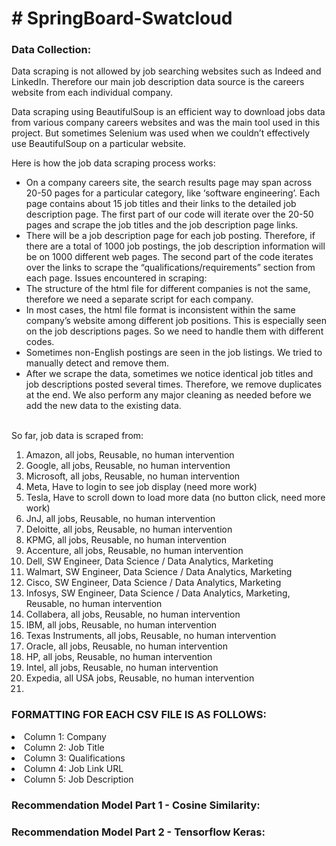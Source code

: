 <h1># SpringBoard-Swatcloud</h1>

<h3>Data Collection:</h3>

<p>Data scraping is not allowed by job searching websites such as Indeed and LinkedIn. Therefore our main job description data source is the careers website from each individual company.</p>
<p>Data scraping using BeautifulSoup is an efficient way to download jobs data from various company careers websites and was the main tool used in this project. But sometimes Selenium was used when we couldn’t effectively use BeautifulSoup on a particular website.</p>
<p>Here is how the job data scraping process works:</p>
<ul><li>
On a company careers site, the search results page may span across 20-50 pages for a particular category, like ‘software engineering’. Each page contains about 15 job titles and their links to the detailed job description page. The first part of our code will iterate over the 20-50 pages and scrape the job titles and the job description page links.</li>
<li>There will be a job description page for each job posting. Therefore, if there are a total of 1000 job postings, the job description information will be on 1000 different web pages. The second part of the code iterates over the links to scrape the “qualifications/requirements” section from each page.
Issues encountered in scraping:</li>
<li>The structure of the html file for different companies is not the same, therefore we need a separate script for each company. 
<li>In most cases, the html file format is inconsistent within the same company’s website among different job positions. This is especially seen on the job descriptions pages. So we need to handle them with different codes.</li>
<li>Sometimes non-English postings are seen in the job listings. We tried to manually detect  and remove them.</li>
<li>After we scrape the data, sometimes we notice identical job titles and job descriptions posted several times. Therefore, we remove duplicates at the end. We also perform any major cleaning as needed before we add the new data to the existing data.</li>
</ul></br>
<span>So far, job data is scraped from:</span>
</br>
<ol>
<li>Amazon, all jobs, Reusable, no human intervention</li>
<li>Google, all jobs, Reusable, no human intervention</li>
<li>Microsoft, all jobs, Reusable, no human intervention</li>
<li>Meta, Have to login to see job display (need more work)</li>
<li>Tesla, Have to scroll down to load more data (no button click, need more work)</li>
<li>JnJ, all jobs, Reusable, no human intervention</li>
<li>Deloitte, all jobs, Reusable, no human intervention</li>
<li>KPMG, all jobs, Reusable, no human intervention</li>
<li>Accenture, all jobs, Reusable, no human intervention</li>
<li>Dell, SW Engineer, Data Science / Data Analytics, Marketing</li>
<li>Walmart, SW Engineer, Data Science / Data Analytics, Marketing</li>
<li>Cisco, SW Engineer, Data Science / Data Analytics, Marketing</li>
<li>Infosys, SW Engineer, Data Science / Data Analytics, Marketing, Reusable, no human intervention</li>
<li>Collabera, all jobs, Reusable, no human intervention</li>
<li>IBM, all jobs, Reusable, no human intervention</li>
<li>Texas Instruments, all jobs, Reusable, no human intervention</li>
<li>Oracle, all jobs, Reusable, no human intervention</li>
<li>HP, all jobs, Reusable, no human intervention</li>
<li>Intel, all jobs, Reusable, no human intervention</li>
<li>Expedia, all USA jobs, Reusable, no human intervention<li>
  </ol>

<h3>FORMATTING FOR EACH CSV FILE IS AS FOLLOWS:</h3>
<li>Column 1: Company</li>
<li>Column 2: Job Title</li>
<li>Column 3: Qualifications</li>
<li>Column 4: Job Link URL</li>
<li>Column 5: Job Description</li>

<h3>Recommendation Model Part 1 - Cosine Similarity:</h3>


<h3>Recommendation Model Part 2 - Tensorflow Keras:</h3>

